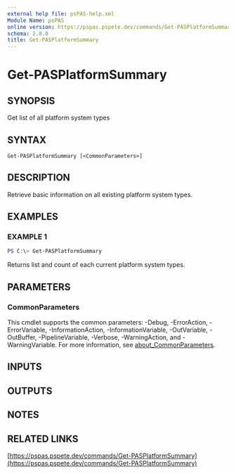 ```yaml
---
external help file: psPAS-help.xml
Module Name: psPAS
online version: https://pspas.pspete.dev/commands/Get-PASPlatformSummary
schema: 2.0.0
title: Get-PASPlatformSummary
---
```


# Get-PASPlatformSummary

## SYNOPSIS

Get list of all platform system types

## SYNTAX

```
Get-PASPlatformSummary [<CommonParameters>]
```

## DESCRIPTION
Retrieve basic information on all existing platform system types.

## EXAMPLES

### EXAMPLE 1
```powershell
PS C:\> Get-PASPlatformSummary
```

Returns list and count of each current platform system types.

## PARAMETERS

### CommonParameters
This cmdlet supports the common parameters: -Debug, -ErrorAction, -ErrorVariable, -InformationAction, -InformationVariable, -OutVariable, -OutBuffer, -PipelineVariable, -Verbose, -WarningAction, and -WarningVariable. For more information, see [about_CommonParameters](http://go.microsoft.com/fwlink/?LinkID=113216).

## INPUTS

## OUTPUTS

## NOTES

## RELATED LINKS

[https://pspas.pspete.dev/commands/Get-PASPlatformSummary](https://pspas.pspete.dev/commands/Get-PASPlatformSummary)
